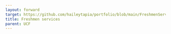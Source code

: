 ```yaml
---
layout: forward
target: https://github.com/haileytapia/portfolio/blob/main/FreshmenServices.pdf
title: Freshmen services
parent: UCF
---
```

